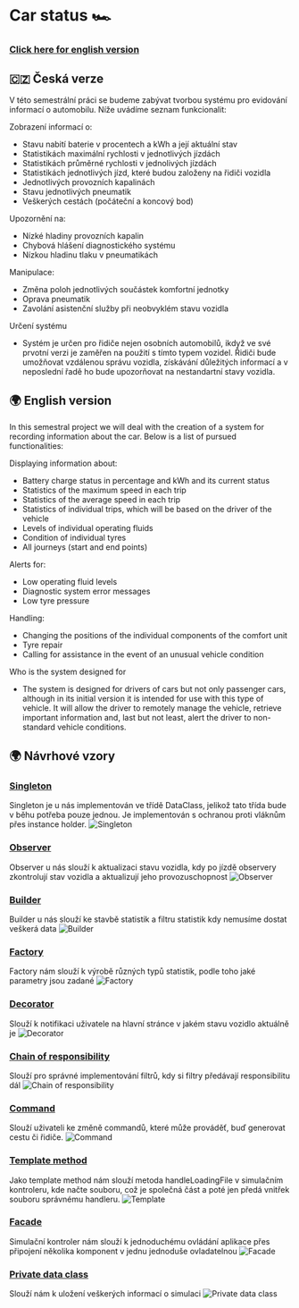 # Car status 🏎

###  [Click here for english version](#-english-version)
## 🇨🇿 Česká verze

V této semestrální práci se budeme zabývat tvorbou systému pro evidování
informací o automobilu. Níže uvádíme seznam funkcionalit:

Zobrazení informací o:

- Stavu nabití baterie v procentech a kWh a její aktuální stav
- Statistikách maximální rychlosti v jednotlivých jízdách
- Statistikách průměrné rychlosti v jednolivých jízdách 
- Statistikách jednotlivých jízd, které budou založeny na řidiči vozidla
- Jednotlivých provozních kapalinách
- Stavu jednotlivých pneumatik 
- Veškerých cestách (počáteční a koncový bod)

Upozornění na:
- Nízké hladiny provozních kapalin
- Chybová hlášení diagnostického systému
- Nízkou hladinu tlaku v pneumatikách


Manipulace:
- Změna poloh jednotlivých součástek komfortní jednotky
- Oprava pneumatik
- Zavolání asistenční služby při neobvyklém stavu vozidla

Určení systému
- Systém je určen pro řidiče nejen osobních automobilů, ikdyž ve své prvotní verzi je zaměřen na použití s tímto typem vozidel.
Řidiči bude umožňovat vzdálenou správu vozidla, získávání důležitých informací a v neposlední řadě ho bude upozorňovat na 
nestandartní stavy vozidla.

<h2 id="english-version">🌍 English version</h3>

In this semestral project we will deal with the creation of a system for recording
information about the car. Below is a list of pursued functionalities:

Displaying information about:

- Battery charge status in percentage and kWh and its current status
- Statistics of the maximum speed in each trip
- Statistics of the average speed in each trip
- Statistics of individual trips, which will be based on the driver of the vehicle
- Levels of individual operating fluids
- Condition of individual tyres
- All journeys (start and end points)

Alerts for:
- Low operating fluid levels
- Diagnostic system error messages
- Low tyre pressure


Handling:
- Changing the positions of the individual components of the comfort unit
- Tyre repair
- Calling for assistance in the event of an unusual vehicle condition

Who is the system designed for
- The system is designed for drivers of cars but not only passenger cars, although in its initial version it is intended for use with this type of vehicle.
  It will allow the driver to remotely manage the vehicle, retrieve important information and, last but not least, alert the driver to
  non-standard vehicle conditions.

<h2 id="omo">🌍 Návrhové vzory</h2>

### [Singleton](src/main/java/cz/cvut/fel/ear/carstatus/DataClass.java)
Singleton je u nás implementován ve třídě DataClass, jelikož tato třída bude v běhu potřeba pouze jednou. Je implementován s ochranou proti vláknům přes instance holder.
![Singleton](screenshots/singleton.png)

### [Observer](src/main/java/cz/cvut/fel/ear/carstatus/observers)
Observer u nás slouží k aktualizaci stavu vozidla, kdy po jízdě observery zkontrolují stav vozidla a aktualizují jeho provozuschopnost
![Observer](screenshots/observer.png)

### [Builder](src/main/java/cz/cvut/fel/ear/carstatus/builders)
Builder u nás slouží ke stavbě statistik a filtru statistik kdy nemusíme dostat veškerá data
![Builder](screenshots/builder.png)

### [Factory](src/main/java/cz/cvut/fel/ear/carstatus/statistics/StatisticsFactory.java)
Factory nám slouží k výrobě různých typů statistik, podle toho jaké parametry jsou zadané
![Factory](screenshots/factory.png)

### [Decorator](src/main/java/cz/cvut/fel/ear/carstatus/notifications)
Slouží k notifikaci uživatele na hlavní stránce v jakém stavu vozidlo aktuálně je
![Decorator](screenshots/decorator.png)

### [Chain of responsibility](src/main/java/cz/cvut/fel/ear/carstatus/notifications)
Slouží pro správné implementování filtrů, kdy si filtry předávají responsibilitu dál
![Chain of responsibility](screenshots/chain.png)

### [Command](src/main/java/cz/cvut/fel/ear/carstatus/commands)
Slouží uživateli ke změně commandů, které může prováděť, buď generovat cestu či řidiče.
![Command](screenshots/command.png)

### [Template method](src/main/java/cz/cvut/fel/ear/carstatus/load_files)
Jako template method nám slouží metoda handleLoadingFile v simulačním kontroleru, kde načte souboru, což je společná část a poté jen předá vnitřek souboru správnému handleru.
![Template](screenshots/template.png)

### [Facade](src/main/java/cz/cvut/fel/ear/carstatus/rest/SimulationController.java)
Simulační kontroler nám slouží k jednoduchému ovládání aplikace přes připojení několika komponent v jednu jednoduše ovladatelnou
![Facade](screenshots/facade.png)

### [Private data class](src/main/java/cz/cvut/fel/ear/carstatus/DataClass.java)
Slouží nám k uložení veškerých informací o simulaci
![Private data class](screenshots/dataclass.png)


